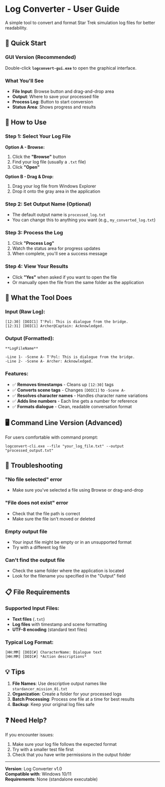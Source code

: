 # Log Converter - User Guide

A simple tool to convert and format Star Trek simulation log files for better readability.

## 🚀 Quick Start

### GUI Version (Recommended)
Double-click **`logconvert-gui.exe`** to open the graphical interface.

### What You'll See
- **File Input**: Browse button and drag-and-drop area
- **Output**: Where to save your processed file
- **Process Log**: Button to start conversion
- **Status Area**: Shows progress and results

## 📁 How to Use

### Step 1: Select Your Log File
**Option A - Browse:**
1. Click the **"Browse"** button
2. Find your log file (usually a `.txt` file)
3. Click **"Open"**

**Option B - Drag & Drop:**
1. Drag your log file from Windows Explorer
2. Drop it onto the gray area in the application

### Step 2: Set Output Name (Optional)
- The default output name is `processed_log.txt`
- You can change this to anything you want (e.g., `my_converted_log.txt`)

### Step 3: Process the Log
1. Click **"Process Log"**
2. Watch the status area for progress updates
3. When complete, you'll see a success message

### Step 4: View Your Results
- Click **"Yes"** when asked if you want to open the file
- Or manually open the file from the same folder as the application

## 📝 What the Tool Does

### Input (Raw Log):
```
[12:30] [DOIC1] T'Pol: This is dialogue from the bridge.
[12:31] [DOIC1] Archer@Captain: Acknowledged.
```

### Output (Formatted):
```
**LogFileName**

-Line 1- -Scene A- T'Pol: This is dialogue from the bridge.
-Line 2- -Scene A- Archer: Acknowledged.
```

### Features:
- ✅ **Removes timestamps** - Cleans up `[12:30]` tags
- ✅ **Converts scene tags** - Changes `[DOIC1]` to `-Scene A-`
- ✅ **Resolves character names** - Handles character name variations
- ✅ **Adds line numbers** - Each line gets a number for reference
- ✅ **Formats dialogue** - Clean, readable conversation format

## 🖥️ Command Line Version (Advanced)

For users comfortable with command prompt:

```
logconvert-cli.exe --file "your_log_file.txt" --output "processed_output.txt"
```

## 🔧 Troubleshooting

### "No file selected" error
- Make sure you've selected a file using Browse or drag-and-drop

### "File does not exist" error
- Check that the file path is correct
- Make sure the file isn't moved or deleted

### Empty output file
- Your input file might be empty or in an unsupported format
- Try with a different log file

### Can't find the output file
- Check the same folder where the application is located
- Look for the filename you specified in the "Output" field

## 📋 File Requirements

### Supported Input Files:
- **Text files** (`.txt`)
- **Log files** with timestamp and scene formatting
- **UTF-8 encoding** (standard text files)

### Typical Log Format:
```
[HH:MM] [DOIC#] CharacterName: Dialogue text
[HH:MM] [DOIC#] *Action descriptions*
```

## 💡 Tips

1. **File Names**: Use descriptive output names like `stardancer_mission_01.txt`
2. **Organization**: Create a folder for your processed logs
3. **Batch Processing**: Process one file at a time for best results
4. **Backup**: Keep your original log files safe

## ❓ Need Help?

If you encounter issues:
1. Make sure your log file follows the expected format
2. Try with a smaller test file first
3. Check that you have write permissions in the output folder

---

**Version**: Log Converter v1.0  
**Compatible with**: Windows 10/11  
**Requirements**: None (standalone executable) 